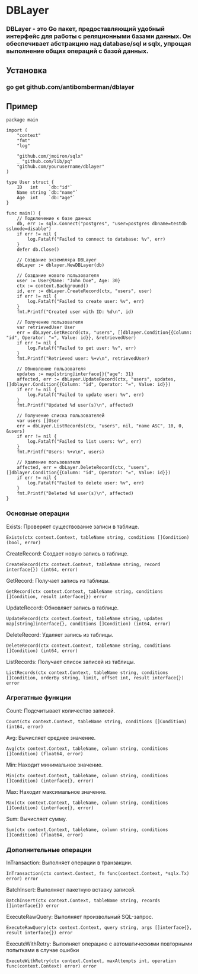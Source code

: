 # DBLayer
### DBLayer - это Go пакет, предоставляющий удобный интерфейс для работы с реляционными базами данных. Он обеспечивает абстракцию над database/sql и sqlx, упрощая выполнение общих операций с базой данных.

## Установка
### go get github.com/antibomberman/dblayer


## Пример

```
package main

import (
	"context"
	"fmt"
	"log"

	"github.com/jmoiron/sqlx"
	_ "github.com/lib/pq"
	"github.com/yourusername/dblayer"
)

type User struct {
	ID   int    `db:"id"`
	Name string `db:"name"`
	Age  int    `db:"age"`
}

func main() {
	// Подключение к базе данных
	db, err := sqlx.Connect("postgres", "user=postgres dbname=testdb sslmode=disable")
	if err != nil {
		log.Fatalf("Failed to connect to database: %v", err)
	}
	defer db.Close()

	// Создание экземпляра DBLayer
	dbLayer := dblayer.NewDBLayer(db)

	// Создание нового пользователя
	user := User{Name: "John Doe", Age: 30}
	ctx := context.Background()
	id, err := dbLayer.CreateRecord(ctx, "users", user)
	if err != nil {
		log.Fatalf("Failed to create user: %v", err)
	}
	fmt.Printf("Created user with ID: %d\n", id)

	// Получение пользователя
	var retrievedUser User
	err = dbLayer.GetRecord(ctx, "users", []dblayer.Condition{{Column: "id", Operator: "=", Value: id}}, &retrievedUser)
	if err != nil {
		log.Fatalf("Failed to get user: %v", err)
	}
	fmt.Printf("Retrieved user: %+v\n", retrievedUser)

	// Обновление пользователя
	updates := map[string]interface{}{"age": 31}
	affected, err := dbLayer.UpdateRecord(ctx, "users", updates, []dblayer.Condition{{Column: "id", Operator: "=", Value: id}})
	if err != nil {
		log.Fatalf("Failed to update user: %v", err)
	}
	fmt.Printf("Updated %d user(s)\n", affected)

	// Получение списка пользователей
	var users []User
	err = dbLayer.ListRecords(ctx, "users", nil, "name ASC", 10, 0, &users)
	if err != nil {
		log.Fatalf("Failed to list users: %v", err)
	}
	fmt.Printf("Users: %+v\n", users)

	// Удаление пользователя
	affected, err = dbLayer.DeleteRecord(ctx, "users", []dblayer.Condition{{Column: "id", Operator: "=", Value: id}})
	if err != nil {
		log.Fatalf("Failed to delete user: %v", err)
	}
	fmt.Printf("Deleted %d user(s)\n", affected)
}
```


### Основные операции
Exists: Проверяет существование записи в таблице.
```
Exists(ctx context.Context, tableName string, conditions []Condition) (bool, error)
```
CreateRecord: Создает новую запись в таблице.
```
CreateRecord(ctx context.Context, tableName string, record interface{}) (int64, error)
```
GetRecord: Получает запись из таблицы.
```
GetRecord(ctx context.Context, tableName string, conditions []Condition, result interface{}) error
```
UpdateRecord: Обновляет запись в таблице.
```
UpdateRecord(ctx context.Context, tableName string, updates map[string]interface{}, conditions []Condition) (int64, error)
```
DeleteRecord: Удаляет запись из таблицы.
```
DeleteRecord(ctx context.Context, tableName string, conditions []Condition) (int64, error)
```
ListRecords: Получает список записей из таблицы.
```
ListRecords(ctx context.Context, tableName string, conditions []Condition, orderBy string, limit, offset int, result interface{}) error
```
### Агрегатные функции

Count: Подсчитывает количество записей.
```
Count(ctx context.Context, tableName string, conditions []Condition) (int64, error)
```
Avg: Вычисляет среднее значение.
```
Avg(ctx context.Context, tableName, column string, conditions []Condition) (float64, error)
```
Min: Находит минимальное значение.
```
Min(ctx context.Context, tableName, column string, conditions []Condition) (interface{}, error)
```
Max: Находит максимальное значение.
```
Max(ctx context.Context, tableName, column string, conditions []Condition) (interface{}, error)
```
Sum: Вычисляет сумму.
```
Sum(ctx context.Context, tableName, column string, conditions []Condition) (float64, error)
```
### Дополнительные операции
InTransaction: Выполняет операции в транзакции.
```
InTransaction(ctx context.Context, fn func(context.Context, *sqlx.Tx) error) error
```
BatchInsert: Выполняет пакетную вставку записей.
```
BatchInsert(ctx context.Context, tableName string, records []interface{}) error
```
ExecuteRawQuery: Выполняет произвольный SQL-запрос.
```
ExecuteRawQuery(ctx context.Context, query string, args []interface{}, result interface{}) error
```

ExecuteWithRetry: Выполняет операцию с автоматическими повторными попытками в случае ошибки
```
ExecuteWithRetry(ctx context.Context, maxAttempts int, operation func(context.Context) error) error

```